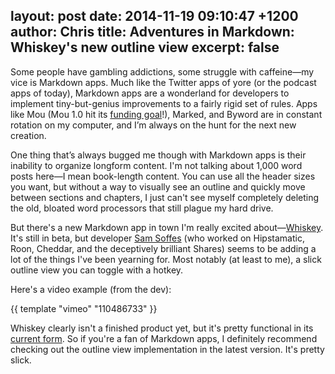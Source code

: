 layout: post
date: 2014-11-19 09:10:47 +1200
author: Chris
title: Adventures in Markdown: Whiskey's new outline view
excerpt: false
----

Some people have gambling addictions, some struggle with caffeine—my vice is Markdown apps. Much like the Twitter apps of yore (or the podcast apps of today), Markdown apps are a wonderland for developers to implement tiny-but-genius improvements to a fairly rigid set of rules. Apps like Mou (Mou 1.0 hit its [funding goal](https://www.indiegogo.com/projects/mou-1-0-markdown-editor-on-os-x-for-you)!), Marked, and Byword are in constant rotation on my computer, and I’m always on the hunt for the next new creation. 

One thing that’s always bugged me though with Markdown apps is their inability to organize longform content. I'm not talking about 1,000 word posts here—I mean book-length content. You can use all the header sizes you want, but without a way to visually see an outline and quickly move between sections and chapters, I just can't see myself completely deleting the old, bloated word processors that still plague my hard drive. 

But there's a new Markdown app in town I'm really excited about—[Whiskey](http://usewhiskey.com). It's still in beta, but developer [Sam Soffes](http://soff.es) (who worked on Hipstamatic, Roon, Cheddar, and the deceptively brilliant Shares) seems to be adding a lot of the things I've been yearning for. Most notably (at least to me), a slick outline view you can toggle with a hotkey. 

Here's a video example (from the dev):

{{ template "vimeo" "110486733" }}

Whiskey clearly isn't a finished product yet, but it's pretty functional in its [current form](http://usewhiskey.com/beta). So if you're a fan of Markdown apps, I definitely recommend checking out the outline view implementation in the latest version. It's pretty slick. 

